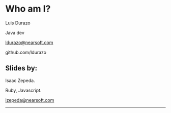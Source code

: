 # Who am I?

Luis Durazo

Java dev

ldurazo@nearsoft.com

github.com/ldurazo

## Slides by:

Isaac Zepeda.

Ruby, Javascript.

izepeda@nearsoft.com

---